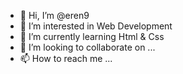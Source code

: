 - 👋 Hi, I’m @eren9
- 👀 I’m interested in Web Development
- 🌱 I’m currently learning Html & Css
- 💞️ I’m looking to collaborate on ...
- 📫 How to reach me ...

<!---
erern9/erern9 is a ✨ special ✨ repository because its `README.md` (this file) appears on your GitHub profile.
You can click the Preview link to take a look at your changes.
--->
